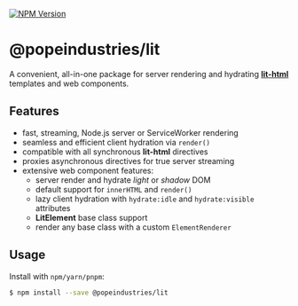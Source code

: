 [![NPM Version](https://img.shields.io/npm/v/@popeindustries/lit.svg?style=flat)](https://npmjs.org/package/@popeindustries/lit)

# @popeindustries/lit

A convenient, all-in-one package for server rendering and hydrating [**lit-html**]() templates and web components.

## Features

- fast, streaming, Node.js server or ServiceWorker rendering
- seamless and efficient client hydration via `render()`
- compatible with all synchronous **lit-html** directives
- proxies asynchronous directives for true server streaming
- extensive web component features:
  - server render and hydrate _light_ or _shadow_ DOM
  - default support for `innerHTML` and `render()`
  - lazy client hydration with `hydrate:idle` and `hydrate:visible` attributes
  - **LitElement** base class support
  - render any base class with a custom `ElementRenderer`

## Usage

Install with `npm/yarn/pnpm`:

```bash
$ npm install --save @popeindustries/lit
```
